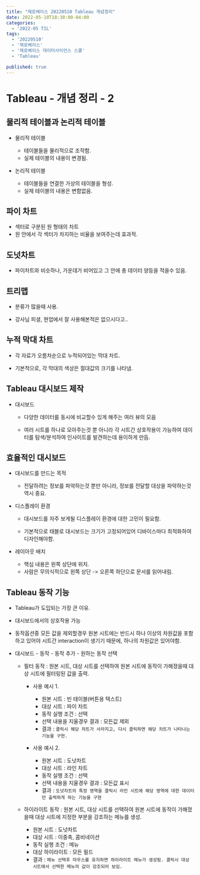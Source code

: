 ```yaml
---
title: "제로베이스 20220510 Tableau 개념정리"
date: 2022-05-10T18:30:00-04:00
categories:
  - '2022-05 TIL'
tags:
  - '20220510'
  - '제로베이스'
  - '제로베이스 데이터사이언스 스쿨'
  - 'Tableau'

published: true
---
```


# Tableau - 개념 정리 - 2

## 물리적 테이블과 논리적 테이블

* 물리적 테이블
  * 테이블들을 물리적으로 조작함.
  * 실제 테이블의 내용이 변경됨.

* 논리적 테이블
  * 테이블들을 연결한 가상의 테이블을 형성.
  * 실제 테이블의 내용은 변함없음.

## 파이 차트

* 섹터로 구분된 원 형태의 차트
* 원 안에서 각 섹터가 차지하는 비율을 보여주는데 효과적.

## 도넛차트

* 파이차트와 비슷하나, 가운데가 비어있고 그 안에 총 데이터 양등을 적을수 있음.

## 트리맵

* 분류가 많을때 사용.

* 강사님 피셜, 현업에서 잘 사용해본적은 없으시다고..

## 누적 막대 차트

* 각 자료가 오름차순으로 누적되어있는 막대 차트.

* 기본적으로, 각 막대의 색상은 절대값의 크기를 나타냄.


## Tableau 대시보드 제작

* 대시보드
  * 다양한 데이터를 동시에 비교할수 있게 해주는 여러 뷰의 모음

  * 여러 시트를 하나로 모아주는것 뿐 아니라 각 시트간 상호작용이 가능하여 데이터를 탐색/분석하여 인사이트를 발견하는데 용이하게 만듬.

## 효율적인 대시보드

* 대시보드를 만드는 목적

  * 전달하려는 정보를 파악하는것 뿐만 아니라, 정보를 전달할 대상을 파악하는것 역시 중요.

* 디스플레이 환경

  * 대시보드를 자주 보게될 디스플레이 환경에 대한 고민이 필요함.

  * 기본적으로 태블로 대시보드는 크기가 고정되어있어 디바이스마다 최적화하여 디자인해야함.

* 레이아웃 배치
  * 핵심 내용은 왼쪽 상단에 위치.
  * 사람은 무의식적으로 왼쪽 상단 -> 오른쪽 하단으로 문서를 읽어내림.

## Tableau 동작 기능

* Tableau가 도입되는 가장 큰 이유.

* 대시보드에서의 상호작용 가능

* 동작옵션중 모든 값을 제외할경우 원본 시트에는 반드시 하나 이상의 차원값을 포함하고 있어야 시트간 interaction이 생기기 때문에, 하나의 차원값은 있어야함.

* 대시보드 - 동작 - 동작 추가 - 원하는 동작 선택

  * 필터 동작 : 원본 시트, 대상 시트를 선택하여 원본 시트에 동작이 가해졌을때 대상 시트에 필터링된 값을 출력.

    * 사용 예시 1.
      * 원본 시트 : 빈 테이블(버튼용 텍스트)
      * 대상 시트 : 파이 차트
      * 동작 실행 조건 : 선택
      * 선택 내용을 지울경우 결과 : 모든값 제외
      * 결과 : ```클릭시 해당 차트가 사라지고, 다시 클릭하면 해당 차트가 나타나는 기능을 구현.```

    * 사용 예시 2.
      * 원본 시트 : 도넛차트
      * 대상 시트 : 라인 차트
      * 동작 실행 조건 : 선택
      * 선택 내용을 지울경우 결과 : 모든값 표시 
      * 결과 : ```도넛차트의 특정 영역을 클릭시 라인 시트에 해당 영역에 대한 데이터만 출력하게 하는 기능을 구현```

  * 하이라이트 동작 : 원본 시트, 대상 시트를 선택하여 원본 시트에 동작이 가해졌을때 대상 시트에 지정한 부분을 강조하는 메뉴를 생성.

    * 원본 시트 : 도넛차트
    * 대상 시트 : 이중축, 콤비네이션
    * 동작 실행 조건 : 메뉴
    * 대상 하이라이트 : 모든 필드
    * 결과 : ```메뉴 선택후 마우스를 유지하면 하이라이트 메뉴가 생성됨. 클릭시 대상 시트에서 선택한 메뉴의 값이 강조되어 보임.```
